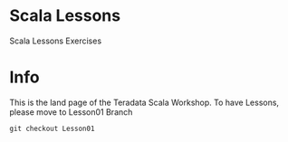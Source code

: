 # Scala Lessons
Scala Lessons Exercises

# Info
This is the land page of the Teradata Scala Workshop.
To have Lessons, please move to Lesson01 Branch

`git checkout Lesson01`

